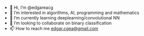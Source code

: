 - 👋 Hi, I’m @edgareacg
- 👀 I’m interested in algorithms, AI, programming and mathematics
- 🌱 I’m currently learning deeplearning/convolutional NN
- 💞️ I’m looking to collaborate on binary classification
- 📫 How to reach me edgar.cgea@gmail.com

<!---
edgareacg/edgareacg is a ✨ special ✨ repository because its `README.md` (this file) appears on your GitHub profile.
You can click the Preview link to take a look at your changes.
--->
